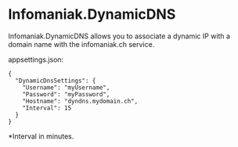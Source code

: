# Infomaniak.DynamicDNS

Infomaniak.DynamicDNS allows you to associate a dynamic IP with a domain name with the infomaniak.ch service.

appsettings.json: 

    {
	  "DynamicDnsSettings": {
	    "Username": "myUsername",
	    "Password": "myPassword",
	    "Hostname": "dyndns.mydomain.ch",
	    "Interval": 15 
	  }
	}

*Interval in minutes.
